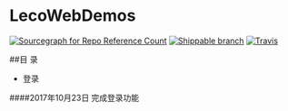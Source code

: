 # LecoWebDemos
[![Sourcegraph for Repo Reference Count](https://img.shields.io/badge/Leco%20Li-Code-green.svg?style=plastic)]()
[![Shippable branch](https://img.shields.io/badge/%E7%8A%B6%E6%80%81-%E6%9C%AA%E5%AE%8C%E6%88%90-gules.svg?style=plastic)]()
[![Travis](https://img.shields.io/badge/%E7%B1%BB%E5%9E%8B-%E7%BB%83%E4%B9%A0-green.svg?style=plastic)]()

##目 录

* 登录

####2017年10月23日
完成登录功能